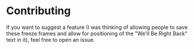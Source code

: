 # Contributing

If you want to suggest a feature (I was thinking of allowing people to save these freeze frames and allow for positioning of the "We'll Be Right Back" text in it), feel free to open an issue.
